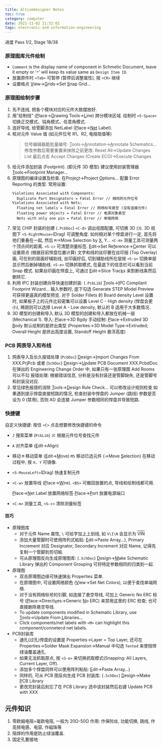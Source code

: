 ```yaml
---
title: Altiumdesigner Notes
toc: true
category: computer
date: 2021-11-02 21:52:02
tags: electronic-and-information-engineering
---
```


进度 Pass 1/2, Stage 18/38

<!-- more -->

### 原理图库元件绘制

- `Comment` is the display name of component in Schmetic Document, leave it empty or '`*`' will keep its value same as `Design Item ID`.
- 放置原件时 `<Tab>` 可暂停 (暂停后调整属性), 按 `<CR>` 继续
- 设置格点 <u>V</u>iew&rarr;<u>G</u>rids&rarr;Set <u>S</u>nap Grid...

### 原理图绘制步骤

1. 先不连线, 把各个模块对应的元件大致摆放好.
2. 用"绘制线" (<u>P</u>lace&rarr;<u>D</u>rawing Tools&rarr;<u>L</u>ine) 跨分模块区域.
   绘制时 `<S-Space>` 切换正交模式、钝角模式、任意角模式.
3. 连好导线, 给管脚添加 NetLabel (<u>P</u>lace&rarr;<u>Net</u> Label).
4. 核对元件 Value 值 (如元件位号 R1、R2, 电阻阻值等)
   > 位号编辑器能批量编号: <u>T</u>ools&rarr;<u>A</u>nnotation&rarr;<u>A</u>nnotate Schematics...
   > 修改参数后需要重置来抹除之前更改: Reset All&rarr;Update Changes List
   > 最后点击 Accept Changes (Create ECO)&rarr;Execute Changes
5. 给元件添加封装 (Footprint). (即元件 3D 模型)
   建议使用封装管理器 <u>T</u>ools&rarr;Footprint Mana<u>g</u>er...
6. 原理图的编译设置及检查.
   在Proje<u>c</u>t&rarr;Project <u>O</u>ptions... 配置 Error Reporting 的类型.
   常用设置:
   ```plaintext
   Violations Associated with Components:
     Duplicate Part Designators = Fatal Error // 相同的元件位号
   Violations Associated with Nets:
     Floating net labels = Fatal Error // 网络标号悬空 (没有连接元件)
     Floating power objects = Fatal Error // 电源对象悬空
     Nets with only one pin = Fatal Error // 单端网络
   ```
7. 常见 CHIP 封装的创建
   (`.PcbDoc`) `<C-d>` 调出视图配置, 可切换 3D (`3`). 3D 视图下 `<S-RightMouse>`(Drag) 可调整角度.
   如何相对某个悍盘进行一定, 首先将他们重叠在一起, 然后 `M`&rarr;Move Selection by <u>X</u>, Y...
   `<C-m>` 测量工具可测量两个顶点间的距离. `<S-c>` 可清楚测量标签.
   <u>E</u>dit&rarr;Set Re<u>f</u>erence&rarr;<u>C</u>enter 可以设置原点 (根据目前悍盘位置计算)
   文字和线的丝印要在丝印层 (Top Overlay) 画, 可在别的层画好辅助线, 丝印画好后, 切到辅助线所在层按 `<S-s>` 切换单层显示然后删掉辅助线.
   `<S-e>` 切换抓取模式, 在最底下的信息栏可以看到当前 Snap 模式.
   如果丝印画在悍盘上, 可通过 <u>E</u>dit&rarr;Slice Trac<u>k</u>s 来割断线条然后删除它.
8. 利用 IPC 封装创建向导快速创建封装: (`.PcbLib`) <u>T</u>ools&rarr;<u>I</u>PC Compliant Footprint Wizard...
   输入参数时, 底下勾选 Generate STEP Model Preview 可获得更逼真的模型预览.
   对于 Solder Fillets 的 Board density Level 设置时, 如果板子上的元件比较密集可以设置 Level C - High density (悍盘会更小), 稀疏则可以选择 Level A - Low density, 默认的 B 适用于大多数情况.
9. 3D 模型的创建和导入
   默认 3D 模型的创建和导入都放在机械一层 (Mechanical 1).
   导入: <u>P</u>lace&rarr;3D B<u>o</u>dy
   手动绘制: <u>P</u>lace&rarr;Extruded 3D <u>B</u>ody
   默认绘制的是挤出类型 (Properties&rarr;3D Model Type&rarr;Extruded; Overall Height 是挤出高度设置, Standoff Height 悬浮高度)
   
### PCB 网表导入和布线

1. 网表导入及长久报错处理
   (`PcbDoc`) <u>D</u>esign&rarr;<u>I</u>mport Changes From XXX.PrjPcb
   或者 (`SchDoc`) <u>D</u>esign&rarr;<u>U</u>pdate PCB Document XXX.PcbdDoc
   在弹出的 Engineering Change Order 中, 如果只有一张原理图 Add Rooms 可以不勾
   报错处理: 根据错误信息, 分析是没有封装还是管脚缺失, 还是管脚号和封装没对应.
2. 常见绿色报错的消除
   <u>T</u>ools&rarr;<u>D</u>esign Rule Check... 可以修改设计规则检查
   如果遇到提示悍盘直接短路的情况, 检查封装中悍盘的 Jumper (跳线) 参数是否设为 0 (禁用), 否则 AD 会连接 Jumper 参数相同的悍盘并导致短路. 

### 快捷键

自定义快捷键: 按住 `<C>` 点击想要修改快捷键的命令

- `J` 搜索菜单
  (`PcbLib`) `JC` 根据元件位号查找元件
- `A` 对齐菜单 (<u>E</u>dit&rarr;Ali<u>g</u>n)
- 移动
  `M` 移动菜单 (<u>E</u>dit&rarr;<u>M</u>ove)
  `MS` 移动已选元件 (&rarr;Move <u>S</u>election)
  在移动过程中, 按 `X`、`Y` 可镜像.
- `<S-MouseLeft>`(Drag) 快速复制元件
- `<C-w>` 放置导线 (<u>P</u>lace&rarr;<u>W</u>ire).
  `<BS>` 可撤回放置的点, 导线和绘制线都可用.

  <u>P</u>lace&rarr;<u>N</u>et Label 放置网络标签
  <u>P</u>lace&rarr;<u>P</u>ort 放置电源端口
- `<C-m>` 测量工具, `<S-c>` 清除测量标签

#### 技巧

- 原理图库
  - 对于元件 Name 属性, `\` 可给字加上上划线, 如 `V\I\N` 会显示为 <span style="text-decoration:overline">VIN</span>
  - 添加大量管脚时可使用阵列式粘贴:
    <u>E</u>dit&rarr;Paste Arra<u>y</u>...), Primary Increment 对应 Designator, Secondary Increment 对应 Name, 记得先复制一个管脚到剪切板.
  - 可从原理图反向生成原理图库: (`.SchDoc`) <u>D</u>esign&rarr;<u>M</u>ake Schematic Library
    弹出的 Component Grouping 可将特定参数相同的归类到一起.
- 原理图
  - 双击原理图边缘可快速弹出 Properties 菜单.
  - 在原理图中, 可设置网络颜色 (<u>V</u>iew&rarr;Set Net Colors), 以便于查找单端网络.
  - 对于没有网络标号的引脚, 如连接了悬空导线, 可加上 Generic No ERC 标号 (<u>P</u>lace&rarr;Directi<u>v</u>es&rarr;Generic <u>N</u>o ERC) 来禁用这里的 ERC 检查; 也可直接删除悬空导线.
  - To update components modified in Schematic Library, use <u>T</u>ools&rarr;Update From <u>L</u>ibraries...
  - Click components/net labels with `<M>` can highlight this component/connetecd net labels.
- PCB封装库
  - 通孔(过孔)悍盘的设置是 Properties&rarr;Layer = Top Layer, 还可在 Properties&rarr;Solder Mask Expansion&rarr;Manual 中勾选 `Tented` 来使阻悍绿油覆盖通孔.
  - 如果无法抓取原点, 按 `<S-e>` 来切换抓取模式(Snapping: All Layers, Current Layer, Off).
  - 添加多个悍盘同样可以使用阵列粘贴:
    <u>E</u>dit&rarr;Paste Arra<u>y</u>...)
  - 同样的, 可从 PCB 图反向生成 PCB 封装库: (`.SchDoc`) <u>D</u>esign&rarr;Make <u>P</u>CB Library
  - 更改完封装后别忘了在 PCB Library 选中该封装然后右键 Update PCB with XXX


## 元件知识

1. 零欧姆电阻=毫欧电阻, 一般为 20&Omega;-50&Omega;
   作用: 作保险丝, 功能切换, 跳线, 作高频电感、电容, 作磁珠等
2. 阻焊的作用是防止绿油覆盖.
3. 固定孔要接地
